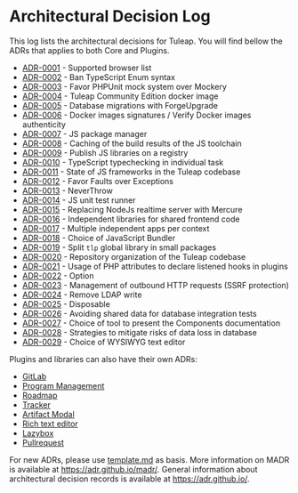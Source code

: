 # Architectural Decision Log

This log lists the architectural decisions for Tuleap. You will find bellow the ADRs that applies to both Core and Plugins.

<!-- adrlog -- Regenerate the content by using `pnpm dlx adr-log -e template.md -i` -->

* [ADR-0001](0001-supported-browser-versions.md) - Supported browser list
* [ADR-0002](0002-ban-typescript-enum.md) - Ban TypeScript Enum syntax
* [ADR-0003](0003-favor-phpunit-mock-over-mockery.md) - Favor PHPUnit mock system over Mockery
* [ADR-0004](0004-tuleap-community-edition-docker-image.md) - Tuleap Community Edition docker image
* [ADR-0005](0005-forgeupgrade.md) - Database migrations with ForgeUpgrade
* [ADR-0006](0006-sign-docker-images.md) - Docker images signatures / Verify Docker images authenticity
* [ADR-0007](0007-js-package-manager.md) - JS package manager
* [ADR-0008](0008-cache-js-toolchain-build-results.md) - Caching of the build results of the JS toolchain
* [ADR-0009](0009-publish-js-lib-registry.md) - Publish JS libraries on a registry
* [ADR-0010](0010-ts-typechecking-individual-task.md) - TypeScript typechecking in individual task
* [ADR-0011](0011-js-framework.md) - State of JS frameworks in the Tuleap codebase
* [ADR-0012](0012-faults-over-exceptions.md) - Favor Faults over Exceptions
* [ADR-0013](0013-neverthrow.md) - NeverThrow
* [ADR-0014](0014-js-unit-test-runner.md) - JS unit test runner
* [ADR-0015](0015-mercure-realtime.md) - Replacing NodeJs realtime server with Mercure
* [ADR-0016](0016-frontend-libraries.md) - Independent libraries for shared frontend code
* [ADR-0017](0017-multiple-apps-per-context.md) - Multiple independent apps per context
* [ADR-0018](0018-js-bundler.md) - Choice of JavaScript Bundler
* [ADR-0019](0019-split-tlp.md) - Split `tlp` global library in small packages
* [ADR-0020](0020-repository-organization-tuleap-codebase.md) - Repository organization of the Tuleap codebase
* [ADR-0021](0021-attributes-based-events.md) - Usage of PHP attributes to declare listened hooks in plugins
* [ADR-0022](0022-option.md) - Option
* [ADR-0023](0023-outbound-http-requests.md) - Management of outbound HTTP requests (SSRF protection)
* [ADR-0024](0024-remove-ldap-write.md) - Remove LDAP write
* [ADR-0025](0025-disposable.md) - Disposable
* [ADR-0026](0026-integration-tests-teardown.md) - Avoiding shared data for database integration tests
* [ADR-0027](0027-component-documentation.md) - Choice of tool to present the Components documentation
* [ADR-0028](0028-prevent-data-loss.md) - Strategies to mitigate risks of data loss in database
* [ADR-0029](0029-wysiwyg-text-editor.md) - Choice of WYSIWYG text editor

<!-- adrlogstop -->

Plugins and libraries can also have their own ADRs:
* [GitLab](../plugins/gitlab/adr/glossary.md)
* [Program Management](../plugins/program_management/adr/index.md)
* [Roadmap](../plugins/roadmap/adr/index.md)
* [Tracker](../plugins/tracker/adr/index.md)
* [Artifact Modal](../plugins/tracker/scripts/lib/artifact-modal/adr/index.md)
* [Rich text editor](../plugins/tracker/scripts/lib/rich-text-editor/adr/index.md)
* [Lazybox](../lib/frontend/lazybox/adr/index.md)
* [Pullrequest](../plugins/pullrequest/adr/index.md)

For new ADRs, please use [template.md](template.md) as basis.
More information on MADR is available at <https://adr.github.io/madr/>.
General information about architectural decision records is available at <https://adr.github.io/>.
